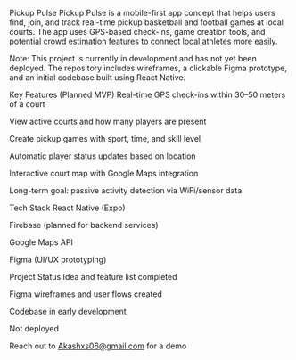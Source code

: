 Pickup Pulse
Pickup Pulse is a mobile-first app concept that helps users find, join, and track real-time pickup basketball and football games at local courts. The app uses GPS-based check-ins, game creation tools, and potential crowd estimation features to connect local athletes more easily.

Note: This project is currently in development and has not yet been deployed. The repository includes wireframes, a clickable Figma prototype, and an initial codebase built using React Native.

Key Features (Planned MVP)
Real-time GPS check-ins within 30–50 meters of a court

View active courts and how many players are present

Create pickup games with sport, time, and skill level

Automatic player status updates based on location

Interactive court map with Google Maps integration

Long-term goal: passive activity detection via WiFi/sensor data

Tech Stack
React Native (Expo)

Firebase (planned for backend services)

Google Maps API

Figma (UI/UX prototyping)

Project Status
Idea and feature list completed

Figma wireframes and user flows created

Codebase in early development

Not deployed

Reach out to Akashxs06@gmail.com for a demo
